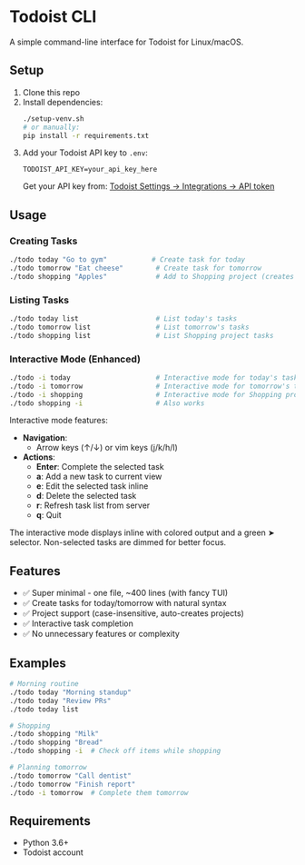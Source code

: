 # Todoist CLI

A simple command-line interface for Todoist for Linux/macOS.

## Setup

1. Clone this repo
2. Install dependencies:
   ```bash
   ./setup-venv.sh
   # or manually:
   pip install -r requirements.txt
   ```
3. Add your Todoist API key to `.env`:
   ```
   TODOIST_API_KEY=your_api_key_here
   ```
   Get your API key from: [Todoist Settings → Integrations → API token](https://app.todoist.com/app/settings/integrations/developer)

## Usage

### Creating Tasks

```bash
./todo today "Go to gym"           # Create task for today
./todo tomorrow "Eat cheese"        # Create task for tomorrow
./todo shopping "Apples"            # Add to Shopping project (creates project if needed)
```

### Listing Tasks

```bash
./todo today list                   # List today's tasks
./todo tomorrow list                # List tomorrow's tasks
./todo shopping list                # List Shopping project tasks
```

### Interactive Mode (Enhanced)

```bash
./todo -i today                     # Interactive mode for today's tasks
./todo -i tomorrow                  # Interactive mode for tomorrow's tasks
./todo -i shopping                  # Interactive mode for Shopping project
./todo shopping -i                  # Also works
```

Interactive mode features:
- **Navigation**: 
  - Arrow keys (↑/↓) or vim keys (j/k/h/l)
- **Actions**:
  - **Enter**: Complete the selected task
  - **a**: Add a new task to current view
  - **e**: Edit the selected task inline
  - **d**: Delete the selected task
  - **r**: Refresh task list from server
  - **q**: Quit

The interactive mode displays inline with colored output and a green ➤ selector. Non-selected tasks are dimmed for better focus.

## Features

- ✅ Super minimal - one file, ~400 lines (with fancy TUI)
- ✅ Create tasks for today/tomorrow with natural syntax
- ✅ Project support (case-insensitive, auto-creates projects)
- ✅ Interactive task completion
- ✅ No unnecessary features or complexity

## Examples

```bash
# Morning routine
./todo today "Morning standup"
./todo today "Review PRs"
./todo today list

# Shopping
./todo shopping "Milk"
./todo shopping "Bread"
./todo shopping -i  # Check off items while shopping

# Planning tomorrow
./todo tomorrow "Call dentist"
./todo tomorrow "Finish report"
./todo -i tomorrow  # Complete them tomorrow
```

## Requirements

- Python 3.6+
- Todoist account